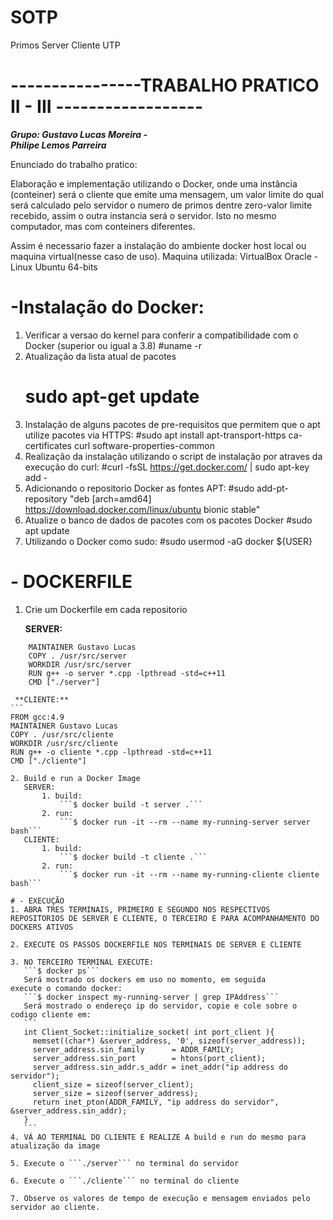# SOTP
Primos Server Cliente UTP
# ----------------TRABALHO PRATICO II - III ------------------ 
**_Grupo: Gustavo Lucas Moreira -  
Philipe Lemos Parreira_** 

Enunciado do trabalho pratico: 

Elaboração e implementação utilizando o Docker, onde uma instância (conteiner) será o cliente que emite uma mensagem, 
um valor limite do qual será calculado pelo servidor o numero de primos dentre zero-valor limite recebido, 
assim o outra instancia será o servidor. Isto no mesmo computador, mas com conteiners diferentes.

Assim é necessario fazer a instalação do ambiente docker host local ou maquina virtual(nesse caso de uso). 
Maquina utilizada: 
VirtualBox Oracle - Linux Ubuntu 64-bits

# -Instalação do Docker: 
 1. Verificar a versao do kernel para conferir a compatibilidade com o Docker (superior ou igual a 3.8)
    #uname -r
 2. Atualização da lista atual de pacotes 
    # sudo apt-get update 
 3. Instalação de alguns pacotes de pre-requisitos que permitem que o apt utilize pacotes via HTTPS:
    #sudo apt install apt-transport-https ca-certificates curl software-properties-common 
 4. Realização da instalação utilizando o script de instalação por atraves da execução do curl:
    #curl -fsSL https://get.docker.com/ | sudo apt-key add -
 5. Adicionando o repositorio Docker as fontes APT: 
    #sudo add-pt-repository "deb [arch=amd64] https://download.docker.com/linux/ubuntu bionic stable"
 6. Atualize o banco de dados de pacotes com os pacotes Docker 
    #sudo apt update 
 7. Utilizando o Docker como sudo:
    #sudo usermod -aG docker ${USER} 

# - DOCKERFILE
1. Crie um Dockerfile em cada repositorio 

    **SERVER:** 
```	FROM gcc:4.9 
	MAINTAINER Gustavo Lucas 
	COPY . /usr/src/server
	WORKDIR /usr/src/server
	RUN g++ -o server *.cpp -lpthread -std=c++11
	CMD ["./server"] 
   ```  
     **CLIENTE:**
	```
	FROM gcc:4.9 
	MAINTAINER Gustavo Lucas 
	COPY . /usr/src/cliente
	WORKDIR /usr/src/cliente
	RUN g++ -o cliente *.cpp -lpthread -std=c++11
	CMD ["./cliente"] 
 ```
2. Build e run a Docker Image 
	SERVER: 
		1. build:
			```$ docker build -t server .```
		2. run:
			```$ docker run -it --rm --name my-running-server server bash```
	CLIENTE: 
		1. build:
			```$ docker build -t cliente .```
		2. run:
			```$ docker run -it --rm --name my-running-cliente cliente bash```

# - EXECUÇÃO 
 1. ABRA TRES TERMINAIS, PRIMEIRO E SEGUNDO NOS RESPECTIVOS REPOSITORIOS DE SERVER E CLIENTE, O TERCEIRO E PARA ACOMPANHAMENTO DO DOCKERS ATIVOS 

 2. EXECUTE OS PASSOS DOCKERFILE NOS TERMINAIS DE SERVER E CLIENTE 

 3. NO TERCEIRO TERMINAL EXECUTE: 
	```$ docker ps```
 	Será mostrado os dockers em uso no momento, em seguida 
 execute o comando docker:
	```$ docker inspect my-running-server | grep IPAddress```
	Será mostrado o endereço ip do servidor, copie e cole sobre o codigo cliente em:
	```
	int Client_Socket::initialize_socket( int port_client ){
	  memset((char*) &server_address, '0', sizeof(server_address));
	  server_address.sin_family      = ADDR_FAMILY;
	  server_address.sin_port        = htons(port_client); 
	  server_address.sin_addr.s_addr = inet_addr("ip address do servidor");
	  client_size = sizeof(server_client);
	  server_size = sizeof(server_address);
	  return inet_pton(ADDR_FAMILY, "ip address do servidor", &server_address.sin_addr);
    }
    ```
 4. VÁ AO TERMINAL DO CLIENTE E REALIZE A build e run do mesmo para atualização da image 

 5. Execute o ```./server``` no terminal do servidor 

 6. Execute o ```./cliente``` no terminal do cliente 

 7. Observe os valores de tempo de execução e mensagem enviados pelo servidor ao cliente. 




